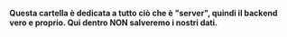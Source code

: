 **Questa cartella è dedicata a tutto ciò che è "server", quindi il backend vero e proprio. Qui dentro NON salveremo i nostri dati.**
